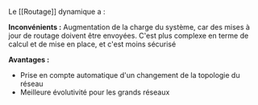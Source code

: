 Le [[Routage]] dynamique a :

**Inconvénients :** Augmentation de la charge du système, car des mises à jour de routage doivent être envoyées. C'est plus complexe en terme de calcul et de mise en place, et c'est moins sécurisé

**Avantages :**
- Prise en compte automatique d'un changement de la topologie du réseau
- Meilleure évolutivité pour les grands réseaux